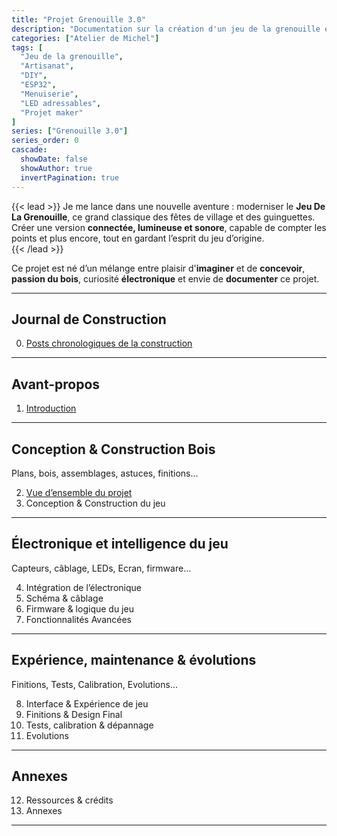 ```yaml
---
title: "Projet Grenouille 3.0"
description: "Documentation sur la création d'un jeu de la grenouille electronique"
categories: ["Atelier de Michel"]
tags: [
  "Jeu de la grenouille",
  "Artisanat",
  "DIY",
  "ESP32",
  "Menuiserie",
  "LED adressables",
  "Projet maker"
]
series: ["Grenouille 3.0"]
series_order: 0
cascade:
  showDate: false
  showAuthor: true
  invertPagination: true
---
```


{{< lead >}}
Je me lance dans une nouvelle aventure : moderniser le **Jeu De La Grenouille**, ce grand classique des fêtes de village et des guinguettes.  
Créer une version **connectée, lumineuse et sonore**, capable de compter les points et plus encore, tout en gardant l’esprit du jeu d’origine.  
{{< /lead >}}

Ce projet est né d’un mélange entre plaisir d'**imaginer** et de **concevoir**, **passion du bois**, curiosité **électronique** et envie de **documenter** ce projet.

---

## Journal de Construction

0. [Posts chronologiques de la construction](./build)

---
## Avant-propos

1. [Introduction](./introduction)
---


## Conception & Construction Bois

Plans, bois, assemblages, astuces, finitions...


2. [Vue d’ensemble du projet](./vue-ensemble)
3. Conception & Construction du jeu

---

## Électronique et intelligence du jeu

Capteurs, câblage, LEDs, Ecran, firmware...  

4. Intégration de l’électronique  
5. Schéma & câblage  
6. Firmware & logique du jeu  
7. Fonctionnalités Avancées  

---

## Expérience, maintenance & évolutions

Finitions, Tests, Calibration, Evolutions...

08. Interface & Expérience de jeu  
09. Finitions & Design Final  
10. Tests, calibration & dépannage  
11. Evolutions  

---

## Annexes

12. Ressources & crédits  
13. Annexes

---
